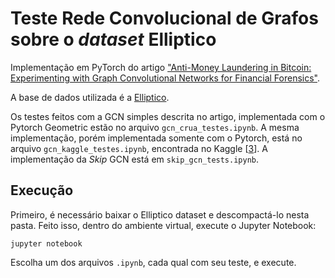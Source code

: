 # Teste Rede Convolucional de Grafos sobre o _dataset_ Elliptico

Implementação em PyTorch do artigo ["Anti-Money Laundering in Bitcoin: Experimenting with Graph Convolutional Networks for Financial Forensics"][1].

A base de dados utilizada é a [Elliptico][2].

Os testes feitos com a GCN simples descrita no artigo, implementada com o Pytorch Geometric estão no arquivo `gcn_crua_testes.ipynb`.
A mesma implementação, porém implementada somente com o Pytorch, está no arquivo `gcn_kaggle_testes.ipynb`, encontrada no Kaggle [[3]].
A implementação da _Skip_ GCN está em `skip_gcn_tests.ipynb`.

## Execução

Primeiro, é necessário baixar o Elliptico dataset e descompactá-lo nesta pasta. Feito isso, dentro do ambiente virtual, execute o Jupyter Notebook:

`jupyter notebook`

Escolha um dos arquivos `.ipynb`, cada qual com seu teste, e execute.


[2]: https://www.kaggle.com/ellipticco/elliptic-data-set
[1]: https://arxiv.org/pdf/1908.02591.pdf
[3]: https://www.kaggle.com/karthikapv/gcn-elliptic-dataset 


